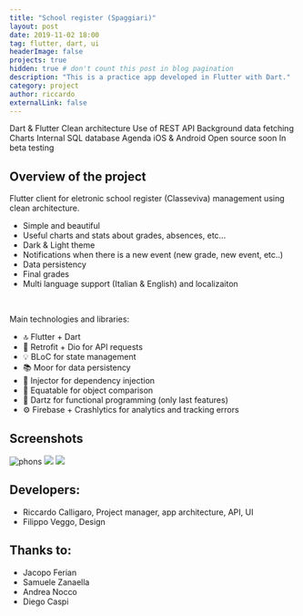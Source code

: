 ```yaml
---
title: "School register (Spaggiari)"
layout: post
date: 2019-11-02 18:00
tag: flutter, dart, ui
headerImage: false
projects: true
hidden: true # don't count this post in blog pagination
description: "This is a practice app developed in Flutter with Dart."
category: project
author: riccardo
externalLink: false
---
```


<span class="project-used-item">Dart & Flutter</span>
<span class="project-used-item">Clean architecture</span>
<span class="project-used-item">Use of REST API</span>
<span class="project-used-item">Background data fetching</span>
<span class="project-used-item">Charts</span>
<span class="project-used-item">Internal SQL database</span>
<span class="project-used-item">Agenda</span>
<span class="project-used-item">iOS & Android</span>
<span class="project-used-item yellow-project">Open source soon <span class="ec-unlock"></span></span>
<span class="project-used-item green-project">In beta testing <span class="ec-hammer"></span></span>

## Overview of the project

Flutter client for eletronic school register (Classeviva) management using clean architecture.

- Simple and beautiful
- Useful charts and stats about grades, absences, etc...
- Dark & Light theme
- Notifications when there is a new event (new grade, new event, etc..)
- Data persistency
- Final grades
- Multi language support (Italian & English) and localizaiton


<br>


Main technologies and libraries:
- 🔝 Flutter + Dart
- 📡 Retrofit + Dio for API requests
- 💡 BLoC for state management
- 📚 Moor for data persistency
- 💉 Injector for dependency injection
- 🐠 Equatable for object comparison
- 🔗 Dartz for functional programming (only last features)
- ⚙️ Firebase + Crashlytics for analytics and tracking errors

## Screenshots

<img src="../../img/featured/registro/multiple-phones.png" alt="phons" />

<img src="https://i.imgur.com/j359Hse.jpg">

<img src="https://i.imgur.com/34PxAn3.jpg" >


## Developers:

- Riccardo Calligaro, Project manager, app architecture, API, UI
- Filippo Veggo, Design

## Thanks to:
- Jacopo Ferian
- Samuele Zanaella
- Andrea Nocco
- Diego Caspi
